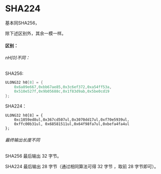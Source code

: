 # SHA224

基本同SHA256，



除下述区别外，其余一模一样。

#### 区别：

###### nH[0]不同：

SHA256:

```C
ULONG32 h0[8] = { 
    0x6a09e667,0xbb67ae85,0x3c6ef372,0xa54ff53a,
    0x510e527f,0x9b05688c,0x1f83d9ab,0x5be0cd19 
};
```

SHA224：

```CC
ULONG32 h0[8] = { 
    0xc1059ed8ul,0x367cd507ul,0x3070dd17ul,0xf70e5939ul,
    0xffc00b31ul, 0x68581511ul,0x64f98fa7ul,0xbefa4fa4ul
};
```



###### 最终输出长度不同

SHA256 最后输出 32 字节。

SHA224 最后输出 28 字节（通过相同算法可得 32 字节 ，取前 28 字节即可）。



